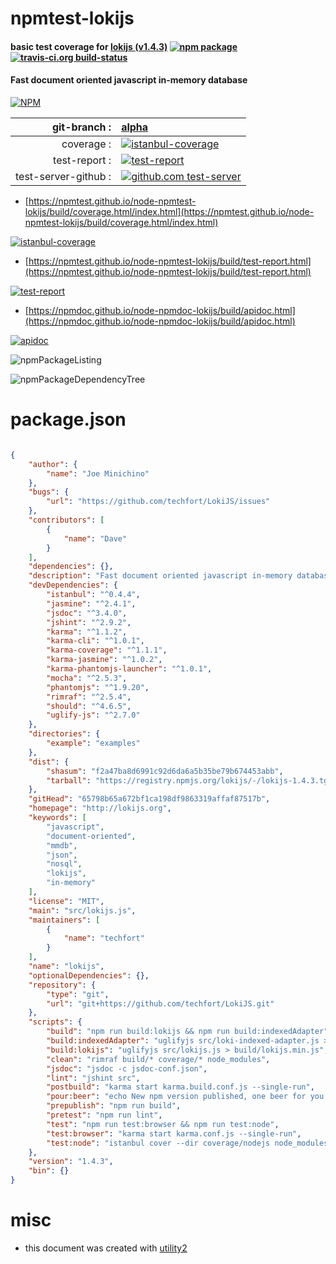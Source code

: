 # npmtest-lokijs

#### basic test coverage for  [lokijs (v1.4.3)](http://lokijs.org)  [![npm package](https://img.shields.io/npm/v/npmtest-lokijs.svg?style=flat-square)](https://www.npmjs.org/package/npmtest-lokijs) [![travis-ci.org build-status](https://api.travis-ci.org/npmtest/node-npmtest-lokijs.svg)](https://travis-ci.org/npmtest/node-npmtest-lokijs)

#### Fast document oriented javascript in-memory database

[![NPM](https://nodei.co/npm/lokijs.png?downloads=true&downloadRank=true&stars=true)](https://www.npmjs.com/package/lokijs)

| git-branch : | [alpha](https://github.com/npmtest/node-npmtest-lokijs/tree/alpha)|
|--:|:--|
| coverage : | [![istanbul-coverage](https://npmtest.github.io/node-npmtest-lokijs/build/coverage.badge.svg)](https://npmtest.github.io/node-npmtest-lokijs/build/coverage.html/index.html)|
| test-report : | [![test-report](https://npmtest.github.io/node-npmtest-lokijs/build/test-report.badge.svg)](https://npmtest.github.io/node-npmtest-lokijs/build/test-report.html)|
| test-server-github : | [![github.com test-server](https://npmtest.github.io/node-npmtest-lokijs/GitHub-Mark-32px.png)](https://npmtest.github.io/node-npmtest-lokijs/build/app/index.html) | | build-artifacts : | [![build-artifacts](https://npmtest.github.io/node-npmtest-lokijs/glyphicons_144_folder_open.png)](https://github.com/npmtest/node-npmtest-lokijs/tree/gh-pages/build)|

- [https://npmtest.github.io/node-npmtest-lokijs/build/coverage.html/index.html](https://npmtest.github.io/node-npmtest-lokijs/build/coverage.html/index.html)

[![istanbul-coverage](https://npmtest.github.io/node-npmtest-lokijs/build/screenCapture.buildCi.browser.%252Ftmp%252Fbuild%252Fcoverage.lib.html.png)](https://npmtest.github.io/node-npmtest-lokijs/build/coverage.html/index.html)

- [https://npmtest.github.io/node-npmtest-lokijs/build/test-report.html](https://npmtest.github.io/node-npmtest-lokijs/build/test-report.html)

[![test-report](https://npmtest.github.io/node-npmtest-lokijs/build/screenCapture.buildCi.browser.%252Ftmp%252Fbuild%252Ftest-report.html.png)](https://npmtest.github.io/node-npmtest-lokijs/build/test-report.html)

- [https://npmdoc.github.io/node-npmdoc-lokijs/build/apidoc.html](https://npmdoc.github.io/node-npmdoc-lokijs/build/apidoc.html)

[![apidoc](https://npmdoc.github.io/node-npmdoc-lokijs/build/screenCapture.buildCi.browser.%252Ftmp%252Fbuild%252Fapidoc.html.png)](https://npmdoc.github.io/node-npmdoc-lokijs/build/apidoc.html)

![npmPackageListing](https://npmtest.github.io/node-npmtest-lokijs/build/screenCapture.npmPackageListing.svg)

![npmPackageDependencyTree](https://npmtest.github.io/node-npmtest-lokijs/build/screenCapture.npmPackageDependencyTree.svg)



# package.json

```json

{
    "author": {
        "name": "Joe Minichino"
    },
    "bugs": {
        "url": "https://github.com/techfort/LokiJS/issues"
    },
    "contributors": [
        {
            "name": "Dave"
        }
    ],
    "dependencies": {},
    "description": "Fast document oriented javascript in-memory database",
    "devDependencies": {
        "istanbul": "^0.4.4",
        "jasmine": "^2.4.1",
        "jsdoc": "^3.4.0",
        "jshint": "^2.9.2",
        "karma": "^1.1.2",
        "karma-cli": "^1.0.1",
        "karma-coverage": "^1.1.1",
        "karma-jasmine": "^1.0.2",
        "karma-phantomjs-launcher": "^1.0.1",
        "mocha": "^2.5.3",
        "phantomjs": "^1.9.20",
        "rimraf": "^2.5.4",
        "should": "^4.6.5",
        "uglify-js": "^2.7.0"
    },
    "directories": {
        "example": "examples"
    },
    "dist": {
        "shasum": "f2a47ba8d6991c92d6da6a5b35be79b674453abb",
        "tarball": "https://registry.npmjs.org/lokijs/-/lokijs-1.4.3.tgz"
    },
    "gitHead": "65798b65a672bf1ca198df9863319affaf87517b",
    "homepage": "http://lokijs.org",
    "keywords": [
        "javascript",
        "document-oriented",
        "mmdb",
        "json",
        "nosql",
        "lokijs",
        "in-memory"
    ],
    "license": "MIT",
    "main": "src/lokijs.js",
    "maintainers": [
        {
            "name": "techfort"
        }
    ],
    "name": "lokijs",
    "optionalDependencies": {},
    "repository": {
        "type": "git",
        "url": "git+https://github.com/techfort/LokiJS.git"
    },
    "scripts": {
        "build": "npm run build:lokijs && npm run build:indexedAdapter",
        "build:indexedAdapter": "uglifyjs src/loki-indexed-adapter.js > build/loki-indexed-adapter.min.js",
        "build:lokijs": "uglifyjs src/lokijs.js > build/lokijs.min.js",
        "clean": "rimraf build/* coverage/* node_modules",
        "jsdoc": "jsdoc -c jsdoc-conf.json",
        "lint": "jshint src",
        "postbuild": "karma start karma.build.conf.js --single-run",
        "pour:beer": "echo New npm version published, one beer for you !",
        "prepublish": "npm run build",
        "pretest": "npm run lint",
        "test": "npm run test:browser && npm run test:node",
        "test:browser": "karma start karma.conf.js --single-run",
        "test:node": "istanbul cover --dir coverage/nodejs node_modules/jasmine/bin/jasmine.js"
    },
    "version": "1.4.3",
    "bin": {}
}
```



# misc
- this document was created with [utility2](https://github.com/kaizhu256/node-utility2)
